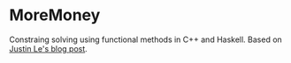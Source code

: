 # MoreMoney
Constraing solving using functional methods in C++ and Haskell. 
Based on [Justin Le's blog post](http://blog.jle.im/entry/unique-sample-drawing-searches-with-list-and-statet).
